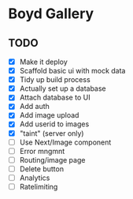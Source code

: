 # Boyd Gallery

## TODO

- [x] Make it deploy
- [x] Scaffold basic ui with mock data
- [x] Tidy up build process
- [x] Actually set up a database
- [x] Attach database to UI
- [x] Add auth
- [x] Add image upload
- [x] Add userid to images
- [x] "taint" (server only)
- [ ] Use Next/Image component
- [ ] Error mngmnt
- [ ] Routing/image page
- [ ] Delete button
- [ ] Analytics
- [ ] Ratelimiting
